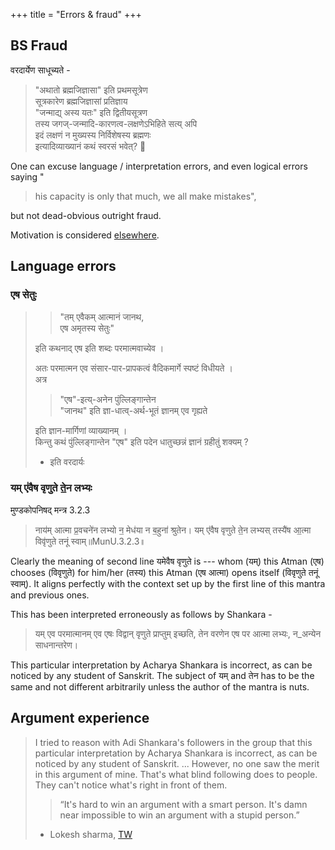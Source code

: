 +++
title = "Errors & fraud"
+++

## BS Fraud
वरदार्येण साधूच्यते -

> "अथातो ब्रह्मजिज्ञासा" इति प्रथमसूत्रेण  
सूत्रकारेण ब्रह्मजिज्ञासां प्रतिज्ञाय  
"जन्माद्य् अस्य यतः" इति द्वितीयसूत्रण  
तस्य जगज्-जन्मादि-कारणत्व-लक्षणेऽभिहिते सत्य् अपि  
इदं लक्षणं न मुख्यस्य निर्विशेषस्य ब्रह्मणः  
इत्यादिव्याख्यानं कथं स्वरसं भवेत्? 🤣

One can excuse language / interpretation errors, and even logical errors saying "

> his capacity is only that much, we all make mistakes",

but not dead-obvious outright fraud. 

Motivation is considered [elsewhere](../motivation_for_BS). 

## Language errors
### एष सेतुः
> > "तम् एवैकम् आत्मानं जानथ,  
> एष अमृतस्य सेतुः"
>
> इति कथनाद् एष इति शब्दः परमात्मवाच्येव ।
>
> अतः परमात्मन एव संसार-पार-प्रापकत्वं वैदिकमार्गे स्पष्टं विधीयते ।  
अत्र
>
> > "एष"-इत्य्-अनेन पुंल्लिङ्गान्तेन  
"जानथ" इति ज्ञा-धात्व्-अर्थ-भूतं ज्ञानम् एव गृह्यते
>
> इति ज्ञान-मार्गिणां व्याख्यानम् ।  
किन्तु कथं पुंल्लिङ्गान्तेन "एष" इति पदेन
धातुच्छन्नं ज्ञानं ग्रहीतुं शक्यम् ?  
> 
> - इति वरदार्यः

### यम् ए॑वैष वृणुते ते॒न लभ्यः
मुण्डकोपनिषद् मन्त्र 3.2.3

> नाय॑म् आत्मा प्र॒वचने॑न लभ्यो न॒ मेध॑या न ब॒हुना॑ श्रुतेन।
यम् ए॑वैष वृणुते ते॒न लभ्यस् तस्यै॑ष आ॒त्मा विवृ॑णुते तनूं स्वाम्॥MunU.3.2.3॥

Clearly the meaning of second line यमेवैष वृणुते is --- whom (यम्) this Atman (एष) chooses (विवृणुते) for him/her (तस्य) this Atman (एष आत्मा) opens itself (विवृणुते तनूं स्वाम्). It aligns perfectly with the context set up by the first line of this mantra and previous ones.

This has been interpreted erroneously as follows by Shankara -

> यम् एव परमात्मानम् एव एषः विद्वान् वृणुते प्राप्तुम् इच्छति, तेन वरणेन एष पर आत्मा लभ्यः, न_अन्येन साधनान्तरेण।

This particular interpretation by Acharya Shankara is incorrect, as can be noticed by any student of Sanskrit. The subject of यम् and तेन has to be the same and not different arbitrarily unless the author of the mantra is nuts.


## Argument experience
> I tried to reason with Adi Shankara's followers in the group that this particular interpretation by Acharya Shankara is incorrect, as can be noticed by any student of Sanskrit. ... However, no one saw the merit in this argument of mine. That's what blind following does to people. They can't notice what's right in front of them.
>
> > “It's hard to win an argument with a smart person. It's damn near impossible to win an argument with a stupid person.”
>
> - Lokesh sharma, [TW](https://groups.google.com/d/msgid/cheto-deva-jivadi/98e00e39-1fea-45d8-9fc0-77963431f4a7n%40googlegroups.com?utm_medium=email&utm_source=footer)